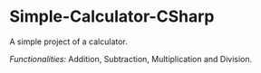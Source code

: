 # Simple-Calculator-CSharp

<p>A simple project of a calculator.</p>

<p><i font-weight="bold">Functionalities:</i> Addition, Subtraction, Multiplication and Division.</p>
